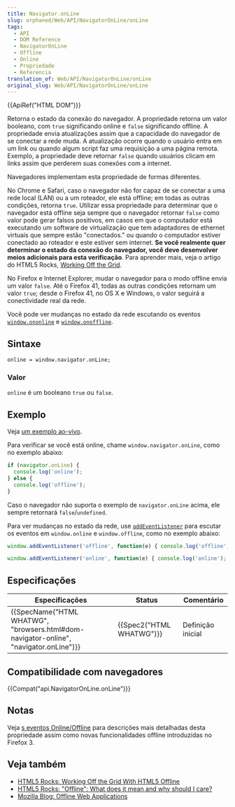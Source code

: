 ```yaml
---
title: Navigator.onLine
slug: orphaned/Web/API/NavigatorOnLine/onLine
tags:
  - API
  - DOM Reference
  - NavigatorOnLine
  - Offline
  - Online
  - Propriedade
  - Referencia
translation_of: Web/API/NavigatorOnLine/onLine
original_slug: Web/API/NavigatorOnLine/onLine
---
```

{{ApiRef("HTML DOM")}}

Retorna o estado da conexão do navegador. A propriedade retorna um valor booleano, com `true` significando online e `false` significando offline. A propriedade envia atualizações assim que a capacidade do navegador de se conectar a rede muda. A atualização ocorre quando o usuário entra em um link ou quando algum script faz uma requisição a uma página remota. Exemplo, a propriedade deve retornar `false` quando usuários clicam em links assim que perderem suas conexões com a internet.

Navegadores implementam esta propriedade de formas diferentes.

No Chrome e Safari, caso o navegador não for capaz de se conectar a uma rede local (LAN) ou a um roteador, ele está offline; em todas as outras condições, retorna `true`. Utilizar essa propriedade para determinar que o navegador está offline seja sempre que o navegador retornar `false` como valor pode gerar falsos positivos, em casos em que o computador está executando um software de virtualização que tem adaptadores de ethernet virtuais que sempre estão "conectados." ou quando o computador estiver conectado ao roteador e este estiver sem internet. **Se você realmente quer determinar o estado da conexão do navegador, você deve desenvolver meios adicionais para esta verificação**. Para aprender mais, veja o artigo do HTML5 Rocks, [Working Off the Grid](http://www.html5rocks.com/en/mobile/workingoffthegrid.html).

No Firefox e Internet Explorer, mudar o navegador para o modo offline envia um valor `false`. Até o Firefox 41, todas as outras condições retornam um valor `true`; desde o Firefox 41, no OS X e Windows, o valor seguirá a conectividade real da rede.

Você pode ver mudanças no estado da rede escutando os eventos [`window.ononline`](/pt-BR/docs/Web/API/document.ononline) e [`window.onoffline`](/pt-BR/docs/Web/API/document.onoffline).

## Sintaxe

```
online = window.navigator.onLine;
```

### Valor

`online` é um booleano `true` ou `false`.

## Exemplo

Veja [um exemplo ao-vivo](http://html5-demos.appspot.com/static/navigator.onLine.html).

Para verificar se você está online, chame `window.navigator.onLine`, como no exemplo abaixo:

```js
if (navigator.onLine) {
  console.log('online');
} else {
  console.log('offline');
}
```

Caso o navegador não suporta o exemplo de `navigator.onLine` acima, ele sempre retornará `false`/`undefined`.

Para ver mudanças no estado da rede, use [`addEventListener`](/en-US/docs/DOM/element.addEventListener) para escutar os eventos em `window.online` e `window.offline`, como no exemplo abaixo:

```js
window.addEventListener('offline', function(e) { console.log('offline'); });

window.addEventListener('online', function(e) { console.log('online'); });
```

## Especificações

| Especificações                                                                                                   | Status                           | Comentário        |
| ---------------------------------------------------------------------------------------------------------------- | -------------------------------- | ----------------- |
| {{SpecName("HTML WHATWG", "browsers.html#dom-navigator-online", "navigator.onLine")}} | {{Spec2("HTML WHATWG")}} | Definição inicial |

## Compatibilidade com navegadores

{{Compat("api.NavigatorOnLine.onLine")}}

## Notas

Veja [s eventos Online/Offline](/pt-BR/docs/Online_and_offline_events) para descrições mais detalhadas desta propriedade assim como novas funcionalidades offline introduzidas no Firefox 3.

## Veja também

- [HTML5 Rocks: Working Off the Grid With HTML5 Offline](http://www.html5rocks.com/en/mobile/workingoffthegrid.html)
- [HTML5 Rocks: "Offline": What does it mean and why should I care?](http://www.html5rocks.com/en/tutorials/offline/whats-offline/)
- [Mozilla Blog: Offline Web Applications](http://hacks.mozilla.org/2010/01/offline-web-applications/)
